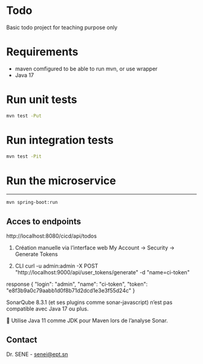 
# Todo
Basic todo project for teaching purpose only 

# Requirements
<ul>
 <li>maven comfigured to be able to run mvn, or use wrapper</li>
  <li> Java 17</li>
</ul>

# Run unit tests
```sh
mvn test -Put
```

# Run integration tests
```sh
mvn test -Pit
```

# Run the microservice
 --- 
```sh
mvn spring-boot:run
```

## Acces to endpoints
http://localhost:8080/cicd/api/todos

1. Création manuelle via l’interface web
  My Account → Security → Generate Tokens

2. CLI
curl -u admin:admin -X POST "http://localhost:9000/api/user_tokens/generate"  -d "name=ci-token"

response
{
"login": "admin",
"name": "ci-token",
"token": "e8f3b9a0c79aabb1d0f8b71d2dcd1e3e3f55d24c"
}

SonarQube 8.3.1 (et ses plugins comme sonar-javascript) n’est pas compatible avec Java 17 ou plus.

📌 Utilise Java 11 comme JDK pour Maven lors de l’analyse Sonar.

## Contact

Dr. SENE - <a href="mailto:senei@ept.sn">senei@ept.sn</a>
